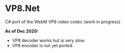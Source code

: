 # VP8.Net
C# port of the WebM VP8 video codec (work in progress)

**As of Dec 2020:**

 - VP8 decoder works but is very slow.
 - VP8 encoder is not yet ported.

